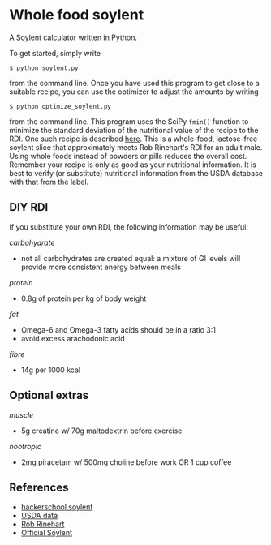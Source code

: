 # Whole food soylent

A Soylent calculator written in Python.

To get started, simply write

    $ python soylent.py

from the command line. 
Once you have used this program to get close to a suitable recipe, you can use the optimizer to adjust the amounts by writing

    $ python optimize_soylent.py

from the command line. 
This program uses the SciPy `fmin()` function to minimize the standard deviation of the nutritional value of the recipe to the RDI.
One such recipe is described [here][2].
This is a whole-food, lactose-free soylent slice that approximately meets Rob Rinehart's RDI for an adult male.
Using whole foods instead of powders or pills reduces the overall cost.
Remember your recipe is only as good as your nutritional information.
It is best to verify (or substitute) nutritional information from the USDA database with that from the label.

## DIY RDI
If you substitute your own RDI, the following information may be useful:

*carbohydrate*
 - not all carbohydrates are created equal: a mixture of GI levels will provide more consistent energy between meals

*protein*
 - 0.8g of protein per kg of body weight

*fat*
 - Omega-6 and Omega-3 fatty acids should be in a ratio 3:1
 - avoid excess arachodonic acid

*fibre*
 - 14g per 1000 kcal

## Optional extras

*muscle*
 - 5g creatine w/ 70g maltodextrin before exercise

*nootropic*
 - 2mg piracetam w/ 500mg choline before work OR 1 cup coffee

## References
 - [hackerschool soylent][3]
 - [USDA data][5]
 - [Rob Rinehart][6]
 - [Official Soylent][4]

[2]: https://bto.io/index.php?page=projects&article=whole-food_soylent
[3]: https://github.com/zda/soylent
[4]: http://soylent.me
[5]: https://ndb.nal.usda.gov/ndb/search/list
[6]: https://github.com/engibeer
